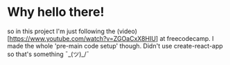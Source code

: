 # Why hello there!

so in this project I'm just following the (video)[https://www.youtube.com/watch?v=ZGOaCxX8HIU] at freecodecamp. I made the whole 'pre-main code setup' though.
Didn't use create-react-app so that's something ¯\_(ツ)_/¯



